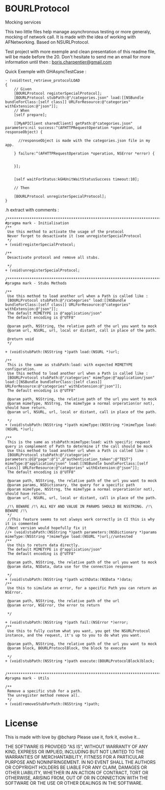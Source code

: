 BOURLProtocol
=============

Mocking services

This two little files help manage asynchronous testing or more generaly, mocking of network call.
It is made with the idea of working with AFNetworking.
Based on NSURLProtocol.

Test project with more exemple and clean presentation of this readme file, will be made before the 20.
Don't hesitate to send me an email for more information until then : boris.charpentier@gmail.com

Quick Exemple with GHAsyncTestCase : 
```
- (void)test_retrieve_protocolLOAD
{
    // Given
    [BOURLProtocol registerSpecialProtocol];
    [BOURLProtocol stubPath:@"/categories.json" load:[[NSBundle bundleForClass:[self class]] URLForResource:@"categories" withExtension:@"json"]];
    // When
    [self prepare];
    
    [[MyAPIClient sharedClient] getPath:@"categories.json" parameters:nil success:^(AFHTTPRequestOperation *operation, id responseObject) {
        
      //responseObject is made with the categories.json file in my app.
        
    } failure:^(AFHTTPRequestOperation *operation, NSError *error) {

        
    }];

    
    [self waitForStatus:kGHUnitWaitStatusSuccess timeout:10];
    
    // Then
    
    [BOURLProtocol unregisterSpecialProtocol];
}
```

.h extract with comments : 
```
/*****************************************************************************/
#pragma mark - Initialisation
/**
 Use this method to activate the usage of the protocol
 Never forget to desactivate it (see unregisterSpecialProtocol
 */
+ (void)registerSpecialProtocol;

/**
 Desactivate protocol and remove all stubs.
 
 */
+ (void)unregisterSpecialProtocol;

/*****************************************************************************/
#pragma mark - Stubs Methods

/**
 Use this method to load another url when a Path is called like : 
 [BOURLProtocol stubPath:@"/categories" load:[[NSBundle bundleForClass:[self class]] URLForResource:@"categories" withExtension:@"json"]];
 The default MIMETYPE is @"application/json"
 The default encoding is @"UTF8"
 
 @param path, NSString, the relative path of the url you want to mock
 @param url, NSURL, url, local or distant, call in place of the path.
 
 @return void
 */

+ (void)stubPath:(NSString *)path load:(NSURL *)url;

/**
 This is the same as stubPath:load: with expected MIMETYPE configuration.
 Use this method to load another url when a Path is called like :
 [BOURLProtocol stubPath:@"/categories" mimeType:@"application/json" load:[[NSBundle bundleForClass:[self class]] URLForResource:@"categories" withExtension:@"json"]];
 The default encoding is @"UTF8"
 
 @param path, NSString, the relative path of the url you want to mock
 @param mimeType, NSStrng, the mimeType a normal orperation(or not), should have return.
 @param url, NSURL, url, local or distant, call in place of the path.
 
 */
+ (void)stubPath:(NSString *)path mimeType:(NSString *)mimeType load:(NSURL *)url;

/**
 This is the same as stubPath:mimeType:load: with specific request query in complement of Path to determine if the call should be mock
 Use this method to load another url when a Path is called like :
 [BOURLProtocol stubPath:@"/categories" parameters:@{@"page":@"1",@"authentication_token":@"TEST"} mimeType:@"application/json" load:[[NSBundle bundleForClass:[self class]] URLForResource:@"categories" withExtension:@"json"]];
 The default encoding is @"UTF8"
 
 @param path, NSString, the relative path of the url you want to mock
 @param params, NSDictionary, the query for a specific path
 @param mimeType, NSStrng, the mimeType a normal orperation(or not), should have return.
 @param url, NSURL, url, local or distant, call in place of the path.

 /!\ BEWARE /!\ ALL KEY AND VALUE IN PARAMS SHOULD BE NSSTRING. /!\ BEWARE /!\
 */
 //This feature seems to not always work correctly in CI this is why it is commented
//Next version would hopefully fix it
//+ (void)stubPath:(NSString *)path parameters:(NSDictionary *)params mimeType:(NSString *)mimeType load:(NSURL *)url;//untested
/**
 Use this to return data directly.
 The default MIMETYPE is @"application/json"
 The default encoding is @"UTF8"
 
 @param path, NSString, the relative path of the url you want to mock
 @param data, NSData, data use for the connection response
 
 */
+ (void)stubPath:(NSString *)path withData:(NSData *)data;
/**
 Use this to simulate an error, for a specific Path you can return an NSError.
 
 @param path, NSString, the relative path of the url
 @param error, NSError, the error to return
 
 */

+ (void)stubPath:(NSString *)path fail:(NSError *)error;
/**
 Use this to fully custom what you want, you get the NSURLProtocol instance, and the request, it's up to you to do what you want.
 
 @param path, NSString, the relative path of the url you want to mock
 @param block, BOURLProtocolBlock, the block to execute 

 */
+ (void)stubPath:(NSString *)path execute:(BOURLProtocolBlock)block;


/*****************************************************************************/
#pragma mark - Utils

/**
 Remove a specific stub for a path.
 The unregister method remove all.
 */
+ (void)removeStubForPath:(NSString *)path;
```


License
=============

This is made with love by @bcharp
Please use it, fork it, evolve it...

THE SOFTWARE IS PROVIDED "AS IS", WITHOUT WARRANTY OF ANY KIND, EXPRESS OR
IMPLIED, INCLUDING BUT NOT LIMITED TO THE WARRANTIES OF MERCHANTABILITY,
FITNESS FOR A PARTICULAR PURPOSE AND NONINFRINGEMENT. IN NO EVENT SHALL THE
AUTHORS OR COPYRIGHT HOLDERS BE LIABLE FOR ANY CLAIM, DAMAGES OR OTHER
LIABILITY, WHETHER IN AN ACTION OF CONTRACT, TORT OR OTHERWISE, ARISING FROM,
OUT OF OR IN CONNECTION WITH THE SOFTWARE OR THE USE OR OTHER DEALINGS IN
THE SOFTWARE.

